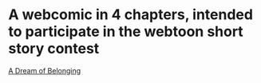# A webcomic in 4 chapters, intended to participate in the webtoon short story contest

[A Dream of Belonging](https://www.webtoons.com/en/challenge/a-dream-of-belonging/list?title_no=427960)
